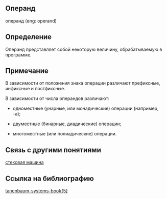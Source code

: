 ## Операнд
операнд (eng: operand) 

## Определение
Операнд представляет собой некоторую величину, обрабатываемую в программе.
## Примечание

В зависимости от положения знака операции различают префиксные, инфиксные и постфиксные.

В зависимости от числа операндов различают:

- одноместные (унарные, или монадические) операции (например, -а);

- двуместные (бинарные, диадические) операции;

- многоместные (или полиадические) операции.

## Связь с другими понятиями
[стековая машина](stack_machines.md)
## Ссылка на библиографию
[tanenbaum-systems-book{5}](../bibliography/tanenbaum-systems-book%7B5%7D.md)

